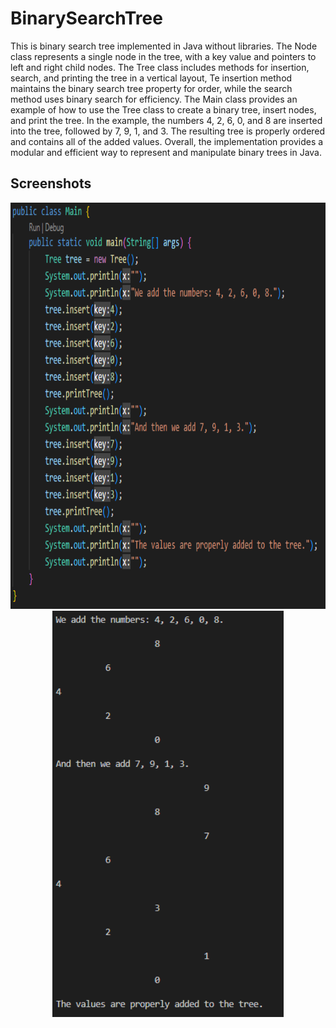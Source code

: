 # BinarySearchTree

This is binary search tree implemented in Java without libraries. 
The Node class represents a single node in the tree, with a key value and pointers to left and right child nodes. 
The Tree class includes methods for insertion, search, and printing the tree in a vertical layout, 
Te insertion method maintains the binary search tree property for order, while the search method uses binary search for efficiency.
The Main class provides an example of how to use the Tree class to create a binary tree, insert nodes, and print the tree. In the example, the numbers 4, 2, 6, 0, and 8 are inserted into the tree, followed by 7, 9, 1, and 3. The resulting tree is properly ordered and contains all of the added values. Overall, the implementation provides a modular and efficient way to represent and manipulate binary trees in Java.  

## Screenshots  

<p align="center">
  <img src="screenshots/code.png" height="650" alt="Image 1">
  <img src="screenshots/console.png" height="650" alt="Image 2">
</p>
